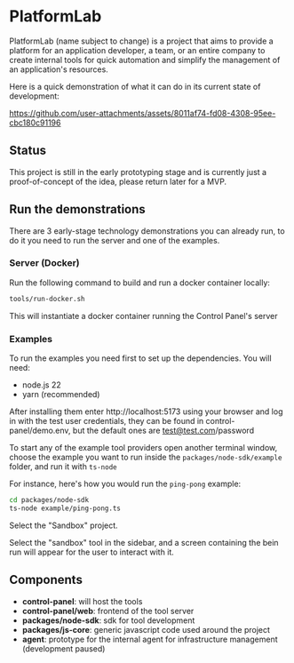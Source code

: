 # PlatformLab

PlatformLab (name subject to change) is a project that aims to provide a platform for an application developer, a team, or an entire company to create internal tools for quick automation and simplify the management of an application's resources.

Here is a quick demonstration of what it can do in its current state of development:




https://github.com/user-attachments/assets/8011af74-fd08-4308-95ee-cbc180c91196



## Status 
This project is still in the early prototyping stage and is currently just a proof-of-concept of the idea, please return later for a MVP.


## Run the demonstrations
There are 3 early-stage technology demonstrations you can already run, to do it you need to run the server and one of the examples.

### Server (Docker)

Run the following command to build and run a docker container locally:

```bash
tools/run-docker.sh
```

This will instantiate a docker container running the Control Panel's server


### Examples

To run the examples you need first to set up the dependencies. You will need:
 - node.js 22
 - yarn (recommended)


After installing them enter http://localhost:5173 using your browser and log in with the test user credentials, they can be found in control-panel/demo.env, but the default ones are test@test.com/password

To start any of the example tool providers open another terminal window, choose the example you want to run inside the `packages/node-sdk/example` folder, and run it with `ts-node`

For instance, here's how you would run the `ping-pong` example:
```bash
cd packages/node-sdk
ts-node example/ping-pong.ts 
```

Select the "Sandbox" project.

Select the "sandbox" tool in the sidebar, and a screen containing the bein run will appear for the user to interact with it.

## Components
 - **control-panel**: will host the tools
 - **control-panel/web**: frontend of the tool server
 - **packages/node-sdk**: sdk for tool development
 - **packages/js-core**: generic javascript code used around the project
 - **agent**: prototype for the internal agent for infrastructure management (development paused)
